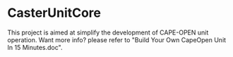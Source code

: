 # CasterUnitCore

This project is aimed at simplify the development of CAPE-OPEN unit operation. Want more info? please refer to "Build Your Own CapeOpen Unit In 15 Minutes.doc".